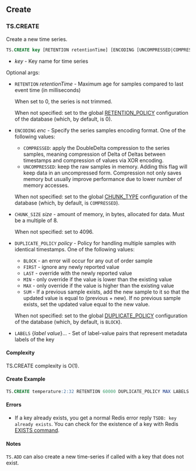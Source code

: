 ## Create

### TS.CREATE

Create a new time series. 

```sql
TS.CREATE key [RETENTION retentionTime] [ENCODING [UNCOMPRESSED|COMPRESSED]] [CHUNK_SIZE size] [DUPLICATE_POLICY policy] [LABELS {label value}...]
```

- _key_ - Key name for time series

Optional args:

- `RETENTION` _retentionTime_ - Maximum age for samples compared to last event time (in milliseconds)

   When set to 0, the series is not trimmed.

   When not specified: set to the global [RETENTION_POLICY](https://redis.io/docs/stack/timeseries/configuration/#retention_policy) configuration of the database (which, by default, is 0).

- `ENCODING` _enc_ - Specify the series samples encoding format. One of the following values:
   - `COMPRESSED`: apply the DoubleDelta compression to the series samples, meaning compression of Delta of Deltas between timestamps and compression of values via XOR encoding.
   - `UNCOMPRESSED`: keep the raw samples in memory. Adding this flag will keep data in an uncompressed form. Compression not only saves
   memory but usually improve performance due to lower number of memory accesses.

   When not specified: set to the global [CHUNK_TYPE](https://redis.io/docs/stack/timeseries/configuration/#chunk_type) configuration of the database (which, by default, is `COMPRESSED`).

- `CHUNK_SIZE` _size_ - amount of memory, in bytes, allocated for data. Must be a multiple of 8.

   When not specified: set to 4096.

- `DUPLICATE_POLICY` _policy_ - Policy for handling multiple samples with identical timestamps. One of the following values:
  - `BLOCK` - an error will occur for any out of order sample
  - `FIRST` - ignore any newly reported value
  - `LAST` - override with the newly reported value
  - `MIN` - only override if the value is lower than the existing value
  - `MAX` - only override if the value is higher than the existing value
  - `SUM` - If a previous sample exists, add the new sample to it so that the updated value is equal to (previous + new). If no previous sample exists, set the updated value equal to the new value.

  When not specified: set to the global [DUPLICATE_POLICY](https://redis.io/docs/stack/timeseries/configuration/#duplicate_policy) configuration of the database (which, by default, is `BLOCK`).

- `LABELS` {_label_ _value_}... - Set of label-value pairs that represent metadata labels of the key

#### Complexity

TS.CREATE complexity is O(1).

#### Create Example

```sql
TS.CREATE temperature:2:32 RETENTION 60000 DUPLICATE_POLICY MAX LABELS sensor_id 2 area_id 32
```

#### Errors

* If a key already exists, you get a normal Redis error reply `TSDB: key already exists`. You can check for the existence of a key with Redis [EXISTS command](https://redis.io/commands/exists).

#### Notes

`TS.ADD` can also create a new time-series if called with a key that does not exist.
